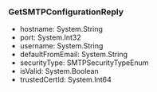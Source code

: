 ### GetSMTPConfigurationReply
- hostname: System.String
- port: System.Int32
- username: System.String
- defaultFromEmail: System.String
- securityType: SMTPSecurityTypeEnum
- isValid: System.Boolean
- trustedCertId: System.Int64
